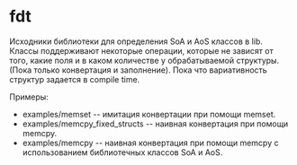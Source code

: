 # fdt

Исходники библиотеки для определения SoA и AoS классов в lib. Классы поддерживают некоторые операции, которые не зависят от того, какие поля и в каком количестве у обрабатываемой структуры. (Пока только конвертация и заполнение). Пока что вариативность структур задается в compile time.

Примеры:
- examples/memset -- имитация конвертации при помощи memset.
- examples/memcpy_fixed_structs -- наивная конвертация при помощи memcpy.
- examples/memcpy -- наивная конвертация при помощи memcpy с использованием библиотечных классов SoA и AoS.
